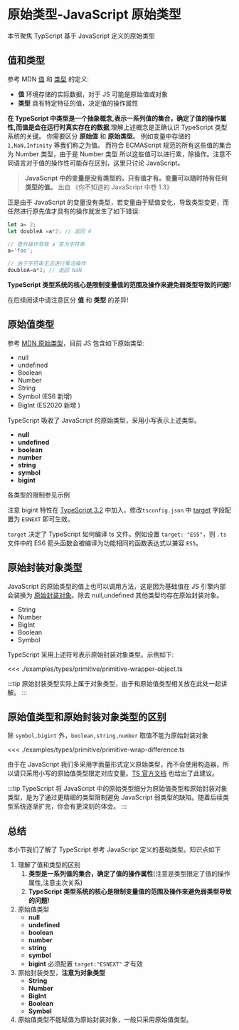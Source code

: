 # 原始类型-JavaScript 原始类型

本节聚焦 TypScript 基于 JavaScript 定义的原始类型

## 值和类型
参考 MDN [值](https://developer.mozilla.org/en-US/docs/Glossary/value) 和 [类型](https://developer.mozilla.org/en-US/docs/Glossary/Type) 的定义:
* **值** 环境存储的实际数据，对于 JS 可能是原始值或对象
* **类型** 具有特定特征的值，决定值的操作属性

**在 TypeScript 中类型是一个抽象概念,表示一系列值的集合，确定了值的操作属性,而值是会在运行时真实存在的数据**,理解上述概念是正确认识 TypeScript 类型系统的关键。
你需要区分 **原始值** 和 **原始类型**。
例如变量中存储的 `1,NaN,Infinity` 等我们称之为值。
而符合 ECMAScript 规范的所有这些值的集合为 Number 类型，由于是 Number 类型
所以这些值可以进行乘，除操作。注意不同语言对于值的操作性可能存在区别，这里只讨论 JavaScript。

> **JavaScript 中的变量是没有类型的，只有值才有。变量可以随时持有任何类型的值。** 出自 《你不知道的 JavaScript 中卷 1.3》

正是由于 JavaScript 的变量没有类型，若变量由于赋值变化，导致类型变更，而任然进行原先值才具有的操作就发生了如下错误:

```js
let a= 2;
let doubleA =a*2; // 返回 4

// 意外操作导致 a 变为字符串
a='foo';

// 由于字符串无法进行乘法操作
doubleA=a*2; // 返回 NaN
```

**TypeScript 类型系统的核心是限制变量值的范围及操作来避免弱类型导致的问题!**


在后续阅读中请注意区分 **值** 和 **类型** 的差异!

## 原始值类型
参考 [MDN 原始类型](https://developer.mozilla.org/en-US/docs/Glossary/Primitive)，目前 JS 包含如下原始类型:
* null
* undefined
* Boolean
* Number
* String
* Symbol (ES6 新增)
* BigInt (ES2020 新增 )

TypeScript 吸收了 JavaScript 的原始类型，采用小写表示上述类型。

* **null** 
* **undefined** 
* **boolean** 
* **number** 
* **string**
* **symbol** 
* **bigint**

各类型的限制参见示例

<!--  TODO: 补充 <<< ./examples/types/primitive-type.ts -->

注意 bigint 特性在 [TypeScript 3.2](https://www.typescriptlang.org/docs/handbook/release-notes/typescript-3-2.html#bigint) 中加入，修改`tsconfig.json` 中 [target](https://www.typescriptlang.org/v2/en/tsconfig#target) 字段配置为 `ESNEXT` 即可生效。

`target` 决定了 TypeScript 如何编译 ts 文件。例如设置 `target: "ES5"`，则 `.ts` 文件中的 ES6 箭头函数会被编译为功能相同的函数表达式以兼容 `ES5`。

## 原始封装对象类型
JavaScript 的原始类型的值上也可以调用方法，这是因为基础值在 JS 引擎内部会装换为 [原始封装对象](https://developer.mozilla.org/en-US/docs/Glossary/Primitive#Primitive_wrapper_objects_in_JavaScript)。除去 null,undefined 其他类型均存在原始封装对象。

* String
* Number
* BigInt
* Boolean
* Symbol

TypeScript 采用上述符号表示原始封装对象类型。示例如下:

<<< ./examples/types/primitive/primitive-wrapper-object.ts


:::tip
原始封装类型实际上属于对象类型，由于和原始值类型相关放在此处一起讲解。
:::

## 原始值类型和原始封装对象类型的区别
除 `symbol,bigint` 外，`boolean,string,number` 取值不能为原始封装对象

<<< ./examples/types/primitive/primitive-wrap-difference.ts

由于在 JavaScript 我们多采用字面量形式定义原始类型，而不会使用构造器，所以请只采用小写的原始值类型限定对应变量。[TS 官方文档](https://www.typescriptlang.org/docs/handbook/declaration-files/do-s-and-don-ts.html#number-string-boolean-symbol-and-object) 也给出了此建议。

:::tip
TypeScript 将 JavaScript 中的原始类型细分为原始值类型和原始封装对象类型，是为了通过更精细的类型限制避免 JavaScript 弱类型的缺陷。随着后续类型系统逐渐扩充，你会有更深刻的体会。
:::

## 总结
本小节我们了解了 TypeScript 参考 JavaScript 定义的基础类型。知识点如下
1. 理解了值和类型的区别
   1. **类型是一系列值的集合，确定了值的操作属性**(注意是类型限定了值的操作属性,注意主次关系)
   2. **TypeScript 类型系统的核心是限制变量值的范围及操作来避免弱类型导致的问题!**
2. 原始值类型
   * **null** 
   * **undefined** 
   * **boolean** 
   * **number** 
   * **string**
   * **symbol** 
   * **bigint** 必须配置 `target:"ESNEXT"` 才有效
3. 原始封装类型，**注意为对象类型**
   * **String**
   * **Number**
   * **BigInt**
   * **Boolean**
   * **Symbol**
4. 原始值类型不能赋值为原始封装对象，一般只采用原始值类型。